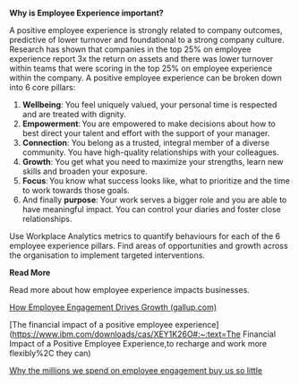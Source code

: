 **Why is Employee Experience important?** 

A positive employee experience is strongly related to company outcomes, predictive of lower turnover and foundational to a strong company culture. Research has shown that companies in the top 25% on employee experience report 3x the return on assets and there was lower turnover within teams that were scoring in the top 25% on employee experience within the company. A positive employee experience can be broken down into 6 core pillars: 

1. **Wellbeing**: You feel uniquely valued, your personal time is respected and are treated with dignity.
2. **Empowerment**: You are empowered to make decisions about how to best direct your talent and effort with the support of your manager.
3. **Connection**: You belong as a trusted, integral member of a diverse community. You have high-quality relationships with your colleagues.
4. **Growth**: You get what you need to maximize your strengths, learn new skills and broaden your exposure.
5. **Focus**: You know what success looks like, what to prioritize and the time to work towards those goals.
6. And finally **purpose**: Your work serves a bigger role and you are able to have meaningful impact. You can control your diaries and foster close relationships. 

Use Workplace Analytics metrics to quantify behaviours for each of the 6 employee experience pillars. Find areas of opportunities and growth across the organisation to implement targeted interventions.



 **Read More** 

Read more about how employee experience impacts businesses.

[How Employee Engagement Drives Growth (gallup.com)](https://www.gallup.com/workplace/236927/employee-engagement-drives-growth.aspx)

[The financial impact of a positive employee experience](https://www.ibm.com/downloads/cas/XEY1K26O#:~:text=The Financial Impact of a Positive Employee Experience,to recharge and work more flexibly%2C they can)

[Why the millions we spend on employee engagement buy us so little](https://hbr.org/2017/03/why-the-millions-we-spend-on-employee-engagement-buy-us-so-little)
